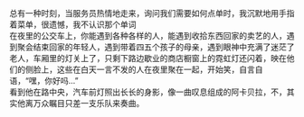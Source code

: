 总有一种时刻，当服务员热情地走来，询问我们需要如何点单时，我沉默地用手指着菜单，很遗憾，我不认识那个单词  
在夜里的公交车上，你能遇到各种各样的人，能遇到收拾东西回家的卖艺的人，遇到聚会结束回家的年轻人，遇到带着四五个孩子的母亲，遇到眼神中充满了迷茫了老人，车厢里的灯关上了，只剩下路边歇业的商店橱窗上的霓虹灯还闪着，映在他们的侧脸上，这些在白天一言不发的人在夜里聚在一起，开始笑，自言自语，“嘿，你好吗...”  
看到他在路中央，汽车前灯照出长长的身影，像一曲叹息组成的阿卡贝拉，不，其实他离万众瞩目只差一支乐队来奏曲。  